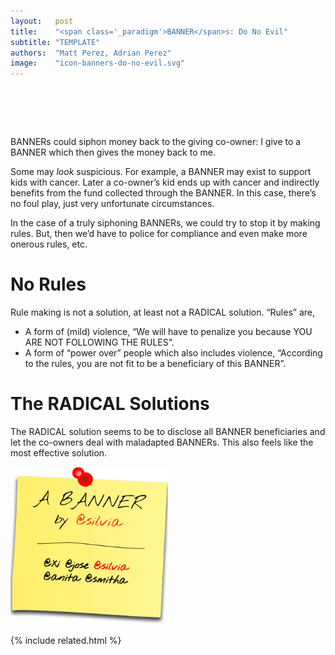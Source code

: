 ```yaml
---
layout:   post
title:    "<span class='_paradigm'>BANNER</span>s: Do No Evil"
subtitle: "TEMPLATE"
authors:  "Matt Perez, Adrian Perez"
image:    "icon-banners-do-no-evil.svg"
---
```


<div style="display:none;">
 <p><span class="_paradigm">BANNER</span>s could siphon money back to the giving co-owner: I give to a <span class="_paradigm">BANNER</span> which then gives the money back to me.</p>
</div>

<h1>&nbsp;</h1>
 <p><span class="_paradigm">BANNER</span>s could siphon money back to the giving co-owner: I give to a <span class="_paradigm">BANNER</span> which then gives the money back to me.</p>
 <p>Some may <em>look</em> suspicious. For example, a <span class="_paradigm">BANNER</span> may exist to support kids with cancer. Later a co-owner&rsquo;s kid ends up with cancer and indirectly benefits from the fund collected through the <span class="_paradigm">BANNER</span>. In this case, there&rsquo;s no foul play, just very unfortunate circumstances.</p>
 <p>In the case of a truly siphoning <span class="_paradigm">BANNER</span>s, we could try to stop it by making rules. But, then we&rsquo;d have to police for compliance and even make more onerous rules, etc.</p>

<h1>No Rules</h1>
 <p>Rule making is not a solution, at least not a <span class="_paradigm">RADICAL</span> solution. &ldquo;Rules&rdquo; are,
 <ul>
  <li>A form of (mild) violence, &ldquo;We will have to penalize you because YOU ARE NOT FOLLOWING THE RULES&rdquo;.</li>
  <li>A form of &ldquo;power over&rdquo; people which also includes violence, &ldquo;According to the rules, you are not fit to be a beneficiary of this <span class="_paradigm">BANNER</span>&rdquo;.</li>
 </ul>

<h1>The <span class="_paradigm">RADICAL</span> Solutions</h1>
 <p>The <span class="_paradigm">RADICAL</span> solution seems to be to disclose all <span class="_paradigm">BANNER</span> beneficiaries and let the co-owners deal with maladapted <span class="_paradigm">BANNER</span>s. This also feels like the most effective solution.</p>
 <div class="_center">
  <img
   src="/assets/img/icon-banners-do-no-evil.svg"
   width="50%"
   alt="">

{% include related.html %}